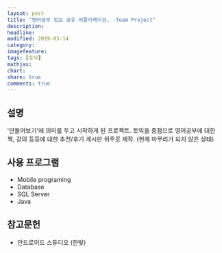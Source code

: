```yaml
---
layout: post
title: "영어공부 정보 공유 어플리케이션, -Team Project"
description: 
headline: 
modified: 2019-03-14
category: 
imagefeature: 
tags: [토익]
mathjax: 
chart: 
share: true
comments: true
---
```




## 설명
'만들어보기'에 의미를 두고 시작하게 된 프로젝트. 
토익을 중점으로 영어공부에 대한 책, 강의 등등에 대한 추천/후기 게시판 위주로 제작. 
(현재 마무리가 되지 않은 상태)

## 사용 프로그램
- Mobile programing
- Database
- SQL Server
- Java


## 참고문헌
- 안드로이드 스튜디오 (한빛)